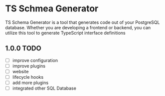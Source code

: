 # TS Schmea Generator

TS Schema Generator is a tool that generates code out of your PostgreSQL database. Whether you are developing a frontend or backend, you can utilize this tool to generate TypeScript interface definitions

## 1.0.0 TODO

- [ ] improve configuration
- [ ] improve plugins
- [ ] website
- [ ] lifecycle hooks
- [ ] add more plugins
- [ ] integrated other SQL Database
